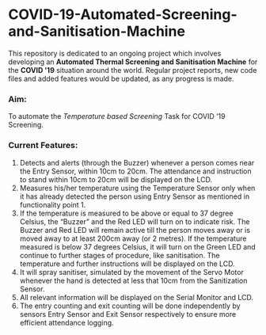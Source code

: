 # COVID-19-Automated-Screening-and-Sanitisation-Machine

This repository is dedicated to an ongoing project which involves developing an **Automated Thermal Screening and Sanitisation Machine** for the **COVID '19** situation around the world.
Regular project reports, new code files and added features would be updated, as any progress is made.

### Aim: 
To automate the *Temperature based Screening* Task for COVID ‘19 Screening.

### Current Features:
1.	Detects and alerts (through the Buzzer) whenever a person comes near the Entry Sensor, within 10cm to 20cm.
The attendance and instruction to stand within 10cm to 20cm will be displayed on the LCD.
2.	Measures his/her temperature using the Temperature Sensor only when it has already detected the person using Entry Sensor as mentioned in functionality point 1.
3.	If the temperature is measured to be above or equal to 37 degree Celsius, the “Buzzer” and the Red LED will turn on to indicate risk. The Buzzer and Red LED will remain active till the person moves away or is moved away to at least 200cm away (or 2 metres).
If the temperature measured is below 37 degrees Celsius, it will turn on the Green LED and continue to further stages of procedure, like sanitisation.
The temperature and further instructions will be displayed on the LCD.
4.	It will spray sanitiser, simulated by the movement of the Servo Motor whenever the hand is detected at less that 10cm from the Sanitization Sensor.
5.	All relevant information will be displayed on the Serial Monitor and LCD.
6.	The entry counting and exit counting will be done independently by sensors Entry Sensor and Exit Sensor respectively to ensure more efficient attendance logging.


